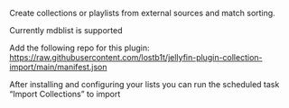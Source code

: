 Create collections or playlists from external sources and match sorting.

Currently mdblist is supported

Add the following repo for this plugin: https://raw.githubusercontent.com/lostb1t/jellyfin-plugin-collection-import/main/manifest.json

After installing and configuring your lists you can run the scheduled task “Import Collections” to import
